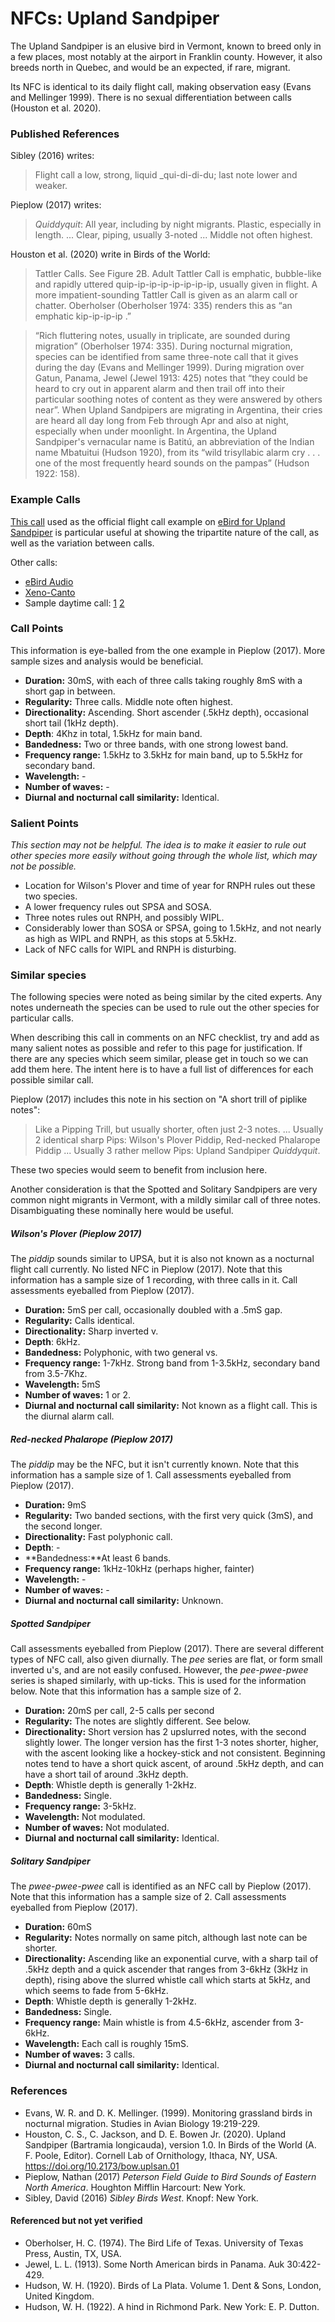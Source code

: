 # NFCs: Upland Sandpiper

The Upland Sandpiper is an elusive bird in Vermont, known to breed only in a few places, most notably at the airport in Franklin county. However, it also breeds north in Quebec, and would be an expected, if rare, migrant.

Its NFC is identical to its daily flight call, making observation easy (Evans and Mellinger 1999). There is no sexual differentiation between calls (Houston et al. 2020).

### Published References

Sibley (2016) writes:

> Flight call a low, strong, liquid _qui-di-di-du; last note lower and weaker.

Pieplow (2017) writes:

> _Quiddyquit_: All year, including by night migrants. Plastic, especially in length. ... Clear, piping, usually 3-noted ... Middle not often highest.

Houston et al. (2020) write in Birds of the World:

> Tattler Calls. See Figure 2B. Adult Tattler Call is emphatic, bubble-like and rapidly uttered quip-ip-ip-ip-ip-ip-ip-ip, usually given in flight. A more impatient-sounding Tattler Call is given as an alarm call or chatter. Oberholser (Oberholser 1974: 335) renders this as “an emphatic kip-ip-ip-ip .”

> “Rich fluttering notes, usually in triplicate, are sounded during migration” (Oberholser 1974: 335). During nocturnal migration, species can be identified from same three-note call that it gives during the day (Evans and Mellinger 1999). During migration over Gatun, Panama, Jewel (Jewel 1913: 425) notes that “they could be heard to cry out in apparent alarm and then trail off into their particular soothing notes of content as they were answered by others near”. When Upland Sandpipers are migrating in Argentina, their cries are heard all day long from Feb through Apr and also at night, especially when under moonlight. In Argentina, the Upland Sandpiper's vernacular name is Batitú, an abbreviation of the Indian name Mbatuitui (Hudson 1920), from its “wild trisyllabic alarm cry . . . one of the most frequently heard sounds on the pampas” (Hudson 1922: 158).

### Example Calls

[This call](https://macaulaylibrary.org/audio/37744) used as the official flight call example on [eBird for Upland Sandpiper](https://ebird.org/species/uplsan) is particular useful at showing the tripartite nature of the call, as well as the variation between calls.

Other calls:

- [eBird Audio](https://ebird.org/media/catalog?taxonCode=uplsan&regionCode=&mediaType=a)
- [Xeno-Canto](https://www.xeno-canto.org/species/Bartramia-longicauda)
- Sample daytime call: [1](https://www.xeno-canto.org/438796) [2](https://macaulaylibrary.org/audio/37744)

### Call Points

This information is eye-balled from the one example in Pieplow (2017). More sample sizes and analysis would be beneficial.

- **Duration:** 30mS, with each of three calls taking roughly 8mS with a short gap in between.
- **Regularity:** Three calls. Middle note often highest.
- **Directionality:** Ascending. Short ascender (.5kHz depth), occasional short tail (1kHz depth).
- **Depth**: 4Khz in total, 1.5kHz for main band.
- **Bandedness:** Two or three bands, with one strong lowest band.
- **Frequency range:** 1.5kHz to 3.5kHz for main band, up to 5.5kHz for secondary band.
- **Wavelength:** -
- **Number of waves:** -
- **Diurnal and nocturnal call similarity:** Identical.

### Salient Points

_This section may not be helpful. The idea is to make it easier to rule out other species more easily without going through the whole list, which may not be possible._

- Location for Wilson's Plover and time of year for RNPH rules out these two species.
- A lower frequency rules out SPSA and SOSA.
- Three notes rules out RNPH, and possibly WIPL.
- Considerably lower than SOSA or SPSA, going to 1.5kHz, and not nearly as high as WIPL and RNPH, as this stops at 5.5kHz.
- Lack of NFC calls for WIPL and RNPH is disturbing.

### Similar species

The following species were noted as being similar by the cited experts. Any notes underneath the species can be used to rule out the other species for particular calls.

When describing this call in comments on an NFC checklist, try and add as many salient notes as possible and refer to this page for justification. If there are any species which seem similar, please get in touch so we can add them here. The intent here is to have a full list of differences for each possible similar call.

Pieplow (2017) includes this note in his section on "A short trill of piplike notes":

> Like a Pipping Trill, but usually shorter, often just 2-3 notes. ... Usually 2 identical sharp Pips: Wilson's Plover Piddip, Red-necked Phalarope Piddip ... Usually 3 rather mellow Pips: Upland Sandpiper _Quiddyquit_.

These two species would seem to benefit from inclusion here.

Another consideration is that the Spotted and Solitary Sandpipers are very common night migrants in Vermont, with a mildly similar call of three notes. Disambiguating these nominally here would be useful.

##### Wilson's Plover (Pieplow 2017)

The _piddip_ sounds similar to UPSA, but it is also not known as a nocturnal flight call currently. No listed NFC in Pieplow (2017). Note that this information has a sample size of 1 recording, with three calls in it. Call assessments eyeballed from Pieplow (2017).

- **Duration:** 5mS per call, occasionally doubled with a .5mS gap.
- **Regularity:** Calls identical.
- **Directionality:** Sharp inverted v.
- **Depth**: 6kHz.
- **Bandedness:** Polyphonic, with two general vs.
- **Frequency range:** 1-7kHz. Strong band from 1-3.5kHz, secondary band from 3.5-7Khz.
- **Wavelength:** 5mS
- **Number of waves:** 1 or 2.
- **Diurnal and nocturnal call similarity:** Not known as a flight call. This is the diurnal alarm call.

##### Red-necked Phalarope (Pieplow 2017)

The _piddip_ may be the NFC, but it isn't currently known. Note that this information has a sample size of 1. Call assessments eyeballed from Pieplow (2017).

- **Duration:** 9mS
- **Regularity:** Two banded sections, with the first very quick (3mS), and the second longer.
- **Directionality:** Fast polyphonic call.
- **Depth**: - 
- **Bandedness:**At least 6 bands.
- **Frequency range:** 1kHz-10kHz (perhaps higher, fainter)
- **Wavelength:** - 
- **Number of waves:** - 
- **Diurnal and nocturnal call similarity:** Unknown.

##### Spotted Sandpiper

Call assessments eyeballed from Pieplow (2017). There are several different types of NFC call, also given diurnally. The _pee_ series are flat, or form small inverted u's, and are not easily confused. However, the _pee-pwee-pwee_ series is shaped similarly, with up-ticks. This is used for the information below. Note that this information has a sample size of 2.

- **Duration:** 20mS per call, 2-5 calls per second
- **Regularity:** The notes are slightly different. See below.
- **Directionality:** Short version has 2 upslurred notes, with the second slightly lower. The longer version has the first 1-3 notes shorter, higher, with the ascent looking like a hockey-stick and not consistent. Beginning notes tend to have a short quick ascent, of around .5kHz depth, and can have a short tail of around .3kHz depth.
- **Depth**: Whistle depth is generally 1-2kHz.
- **Bandedness:** Single.
- **Frequency range:** 3-5kHz.
- **Wavelength:** Not modulated.
- **Number of waves:** Not modulated.
- **Diurnal and nocturnal call similarity:** Identical.

##### Solitary Sandpiper

The _pwee-pwee-pwee_ call is identified as an NFC call by Pieplow (2017).  Note that this information has a sample size of 2. Call assessments eyeballed from Pieplow (2017).

- **Duration:** 60mS
- **Regularity:** Notes normally on same pitch, although last note can be shorter.
- **Directionality:** Ascending like an exponential curve, with a sharp tail of .5kHz depth and a quick ascender that ranges from 3-6kHz (3kHz in depth), rising above the slurred whistle call which starts at 5kHz, and which seems to fade from 5-6kHz.
- **Depth**: Whistle depth is generally 1-2kHz.
- **Bandedness:** Single.
- **Frequency range:** Main whistle is from 4.5-6kHz, ascender from 3-6kHz.
- **Wavelength:** Each call is roughly 15mS.
- **Number of waves:** 3 calls.
- **Diurnal and nocturnal call similarity:** Identical.

### References

* Evans, W. R. and D. K. Mellinger. (1999). Monitoring grassland birds in nocturnal migration. Studies in Avian Biology 19:219-229.
* Houston, C. S., C. Jackson, and D. E. Bowen Jr. (2020). Upland Sandpiper (Bartramia longicauda), version 1.0. In Birds of the World (A. F. Poole, Editor). Cornell Lab of Ornithology, Ithaca, NY, USA. https://doi.org/10.2173/bow.uplsan.01
* Pieplow, Nathan (2017) _Peterson Field Guide to Bird Sounds of Eastern North America_. Houghton Mifflin Harcourt: New York.
* Sibley, David (2016) _Sibley Birds West_. Knopf: New York.

#### Referenced but not yet verified

* Oberholser, H. C. (1974). The Bird Life of Texas. University of Texas Press, Austin, TX, USA. 
* Jewel, L. L. (1913). Some North American birds in Panama. Auk 30:422-429.
* Hudson, W. H. (1920). Birds of La Plata. Volume 1. Dent & Sons, London, United Kingdom. 
* Hudson, W. H. (1922). A hind in Richmond Park. New York: E. P. Dutton. 